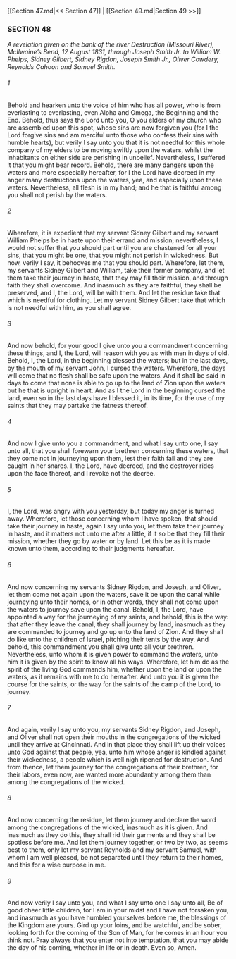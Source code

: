 [[Section 47.md|<< Section 47]]  |  [[Section 49.md|Section 49 >>]]

### SECTION 48

*A revelation given on the bank of the river Destruction (Missouri River), McIlwaine’s Bend, 12 August 1831, through Joseph Smith Jr. to William W. Phelps, Sidney Gilbert, Sidney Rigdon, Joseph Smith Jr., Oliver Cowdery, Reynolds Cahoon and Samuel Smith.*

###### 1
Behold and hearken unto the voice of him who has all power, who is from everlasting to everlasting, even Alpha and Omega, the Beginning and the End. Behold, thus says the Lord unto you, O you elders of my church who are assembled upon this spot, whose sins are now forgiven you (for I the Lord forgive sins and am merciful unto those who confess their sins with humble hearts), but verily I say unto you that it is not needful for this whole company of my elders to be moving swiftly upon the waters, whilst the inhabitants on either side are perishing in unbelief. Nevertheless, I suffered it that you might bear record. Behold, there are many dangers upon the waters and more especially hereafter, for I the Lord have decreed in my anger many destructions upon the waters, yea, and especially upon these waters. Nevertheless, all flesh is in my hand; and he that is faithful among you shall not perish by the waters.

###### 2
Wherefore, it is expedient that my servant Sidney Gilbert and my servant William Phelps be in haste upon their errand and mission; nevertheless, I would not suffer that you should part until you are chastened for all your sins, that you might be one, that you might not perish in wickedness. But now, verily I say, it behooves me that you should part. Wherefore, let them, my servants Sidney Gilbert and William, take their former company, and let them take their journey in haste, that they may fill their mission, and through faith they shall overcome. And inasmuch as they are faithful, they shall be preserved, and I, the Lord, will be with them. And let the residue take that which is needful for clothing. Let my servant Sidney Gilbert take that which is not needful with him, as you shall agree.

###### 3
And now behold, for your good I give unto you a commandment concerning these things, and I, the Lord, will reason with you as with men in days of old. Behold, I, the Lord, in the beginning blessed the waters; but in the last days, by the mouth of my servant John, I cursed the waters. Wherefore, the days will come that no flesh shall be safe upon the waters. And it shall be said in days to come that none is able to go up to the land of Zion upon the waters but he that is upright in heart. And as I the Lord in the beginning cursed the land, even so in the last days have I blessed it, in its time, for the use of my saints that they may partake the fatness thereof.

###### 4
And now I give unto you a commandment, and what I say unto one, I say unto all, that you shall forewarn your brethren concerning these waters, that they come not in journeying upon them, lest their faith fail and they are caught in her snares. I, the Lord, have decreed, and the destroyer rides upon the face thereof, and I revoke not the decree.

###### 5
I, the Lord, was angry with you yesterday, but today my anger is turned away. Wherefore, let those concerning whom I have spoken, that should take their journey in haste, again I say unto you, let them take their journey in haste, and it matters not unto me after a little, if it so be that they fill their mission, whether they go by water or by land. Let this be as it is made known unto them, according to their judgments hereafter.

###### 6
And now concerning my servants Sidney Rigdon, and Joseph, and Oliver, let them come not again upon the waters, save it be upon the canal while journeying unto their homes, or in other words, they shall not come upon the waters to journey save upon the canal. Behold, I, the Lord, have appointed a way for the journeying of my saints, and behold, this is the way: that after they leave the canal, they shall journey by land, inasmuch as they are commanded to journey and go up unto the land of Zion. And they shall do like unto the children of Israel, pitching their tents by the way. And behold, this commandment you shall give unto all your brethren. Nevertheless, unto whom it is given power to command the waters, unto him it is given by the spirit to know all his ways. Wherefore, let him do as the spirit of the living God commands him, whether upon the land or upon the waters, as it remains with me to do hereafter. And unto you it is given the course for the saints, or the way for the saints of the camp of the Lord, to journey.

###### 7
And again, verily I say unto you, my servants Sidney Rigdon, and Joseph, and Oliver shall not open their mouths in the congregations of the wicked until they arrive at Cincinnati. And in that place they shall lift up their voices unto God against that people, yea, unto him whose anger is kindled against their wickedness, a people which is well nigh ripened for destruction. And from thence, let them journey for the congregations of their brethren, for their labors, even now, are wanted more abundantly among them than among the congregations of the wicked.

###### 8
And now concerning the residue, let them journey and declare the word among the congregations of the wicked, inasmuch as it is given. And inasmuch as they do this, they shall rid their garments and they shall be spotless before me. And let them journey together, or two by two, as seems best to them, only let my servant Reynolds and my servant Samuel, with whom I am well pleased, be not separated until they return to their homes, and this for a wise purpose in me.

###### 9
And now verily I say unto you, and what I say unto one I say unto all, Be of good cheer little children, for I am in your midst and I have not forsaken you, and inasmuch as you have humbled yourselves before me, the blessings of the Kingdom are yours. Gird up your loins, and be watchful, and be sober, looking forth for the coming of the Son of Man, for he comes in an hour you think not. Pray always that you enter not into temptation, that you may abide the day of his coming, whether in life or in death. Even so, Amen.